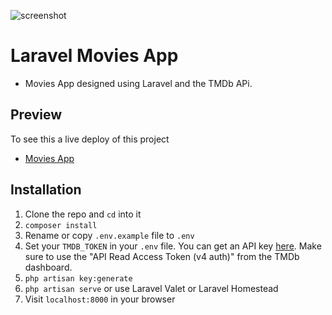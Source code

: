 ![screenshot](https://user-images.githubusercontent.com/4316355/78681326-98bd1480-78ba-11ea-9cd8-3052397a87a7.png)

# Laravel Movies App

* Movies App designed using Laravel and the TMDb APi.

## Preview
To see this a live deploy of this project

  * [Movies App](http://movies-app-laravel.herokuapp.com/)



## Installation

1. Clone the repo and `cd` into it
1. `composer install`
1. Rename or copy `.env.example` file to `.env`
1. Set your `TMDB_TOKEN` in your `.env` file. You can get an API key [here](https://www.themoviedb.org/documentation/api). Make sure to use the "API Read Access Token (v4 auth)" from the TMDb dashboard.
1. `php artisan key:generate`
1. `php artisan serve` or use Laravel Valet or Laravel Homestead
1. Visit `localhost:8000` in your browser

